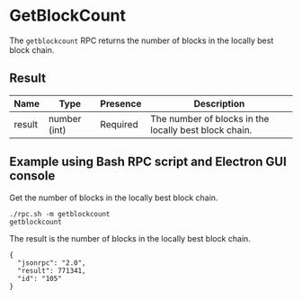 # GetBlockCount
The `getblockcount` RPC returns the number of blocks in the locally best block chain.

## Result
Name   | Type         | Presence | Description
------ | ------------ | -------- | ---------------------------------------------
result | number (int) | Required | The number of blocks in the locally best block chain.

## Example using Bash RPC script and Electron GUI console
Get the number of blocks in the locally best block chain.

```
./rpc.sh -m getblockcount
getblockcount
```

The result is the number of blocks in the locally best block chain.

```
{
  "jsonrpc": "2.0",
  "result": 771341,
  "id": "105"
}
```
